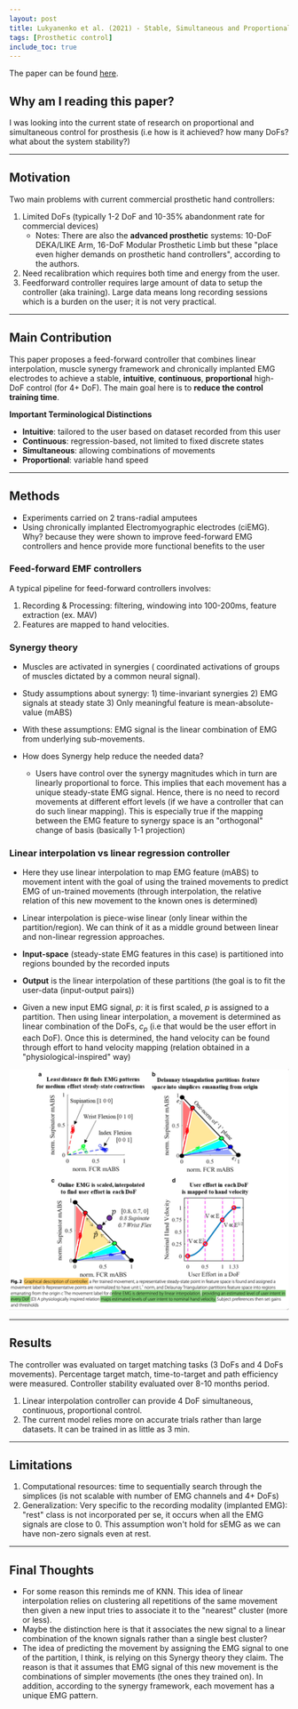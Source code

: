 ```yaml
---
layout: post
title: Lukyanenko et al. (2021) - Stable, Simultaneous and Proportional 4-DoF Prosthetic Hand Control via Synergy-Inspired Linear Interpolation
tags: [Prosthetic control]
include_toc: true
---
```

The paper can be found [here](https://jneuroengrehab.biomedcentral.com/articles/10.1186/s12984-021-00833-3).


## Why am I reading this paper?
I was looking into the current state of research on proportional and simultaneous control for prosthesis (i.e how is it achieved? how many DoFs? what about the system stability?)

---
## Motivation
Two main problems with current commercial prosthetic hand controllers:
1. Limited DoFs (typically 1-2 DoF and 10-35% abandonment rate for commercial devices)
    - Notes: There are also the **advanced prosthetic** systems: 10-DoF DEKA/LIKE Arm, 16-DoF Modular Prosthetic Limb but these "place even higher demands on prosthetic hand controllers", according to the authors.
2. Need recalibration which requires both time and energy from the user.
3. Feedforward controller requires large amount of data to setup the controller (aka training). Large data means long recording sessions which is a burden on the user; it is not very practical.


---
## Main Contribution
This paper proposes a feed-forward controller that combines linear interpolation, muscle synergy framework and chronically implanted EMG electrodes to achieve a stable, **intuitive**, **continuous**, **proportional** high-DoF control (for 4+ DoF). The main goal here is to **reduce the control training time**.


**Important Terminological Distinctions**
 - **Intuitive**: tailored to the user based on dataset recorded from this user
 - **Continuous**: regression-based, not limited to fixed discrete states
 - **Simultaneous**: allowing combinations of movements
 - **Proportional**: variable hand speed

---
## Methods
- Experiments carried on 2 trans-radial amputees
- Using chronically implanted Electromyographic electrodes (ciEMG). Why? because they were shown to improve feed-forward EMG controllers and hence provide more functional benefits to the user

### Feed-forward EMF controllers
A typical pipeline for feed-forward controllers involves:
1. Recording & Processing: filtering, windowing into 100-200ms, feature extraction (ex. MAV)
2. Features are mapped to hand velocities.

### Synergy theory
- Muscles are activated in synergies ( coordinated activations of groups of muscles dictated by a common neural signal).
- Study assumptions about synergy: 1) time-invariant synergies 2) EMG signals at steady state 3) Only meaningful feature is mean-absolute-value (mABS)
- With these assumptions: EMG signal is the linear combination of EMG from underlying sub-movements.
  
- How does Synergy help reduce the needed data?
   - Users have control over the synergy magnitudes which in turn are linearly proportional to force. This implies that each movement has a unique steady-state EMG signal. Hence, there is no need to record movements at different effort levels (if we have a controller that can do such linear mapping). This is especially true if the mapping between the EMG feature to synergy space is an "orthogonal" change of basis (basically 1-1 projection)

### Linear interpolation vs linear regression controller
- Here they use linear interpolation to map EMG feature (mABS) to movement intent with the goal of using the trained movements to predict EMG of un-trained movements (through interpolation, the relative relation of this new movement to the known ones is determined)

- Linear interpolation is piece-wise linear (only linear within the partition/region). We can think of it as a middle ground between linear and non-linear regression approaches.
  
- **Input-space** (steady-state EMG features in this case) is partitioned into regions bounded by the recorded inputs

- **Output** is the linear interpolation of these partitions (the goal is to fit the user-data (input-output pairs))
    
- Given a new input EMG signal, $p$: it is first scaled, $p$ is assigned to a partition. Then using linear interpolation, a movement is determined as linear combination of the DoFs, $c_p$ (i.e that would be the user effort in each DoF). Once this is determined, the hand velocity can be found through effort to hand velocity mapping (relation obtained in a "physiological-inspired" way)


![linear_interpolation](/blog/figures/williams_EMG_linear_interpolation.png)

---
## Results
The controller was evaluated on target matching tasks (3 DoFs and 4 DoFs movements). Percentage target match, time-to-target and path efficiency were measured. Controller stability evaluated over 8-10 months period.
1. Linear interpolation controller can provide 4 DoF simultaneous, continuous, proportional control. 
2. The current model relies more on accurate trials rather than large datasets. It can be trained in as little as 3 min.


---
## Limitations 
1. Computational resources: time to sequentially search through the simplices (is not scalable with number of EMG channels and 4+ DoFs)
2. Generalization: Very specific to the recording modality (implanted EMG): "rest" class is not incorporated per se, it occurs when all the EMG signals are close to 0. This assumption won't hold for sEMG as we can have non-zero signals even at rest.

---
## Final Thoughts
- For some reason this reminds me of KNN. This idea of linear interpolation relies on clustering all repetitions of the same movement then given a new input tries to associate it to the "nearest" cluster (more or less).
- Maybe the distinction here is that it associates the new signal to a linear combination of the known signals rather than a single best cluster?
- The idea of predicting the movement by assigning the EMG signal to one of the partition, I think, is relying on this Synergy theory they claim. The reason is that it assumes that EMG signal of this new movement is the combinations of simpler movements (the ones they trained on). In addition, according to the synergy framework, each movement has a unique EMG pattern.



